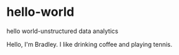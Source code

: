 # hello-world
hello world-unstructured data analytics

Hello, I'm Bradley. I like drinking coffee and playing tennis.

